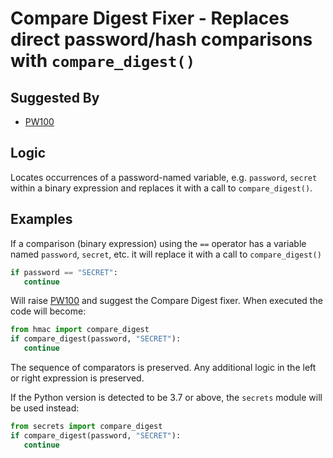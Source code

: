 # Compare Digest Fixer - Replaces direct password/hash comparisons with `compare_digest()`

## Suggested By

* [PW100](../checks/PW100.md)

## Logic

Locates occurrences of a password-named variable, e.g. `password`, `secret` within a binary expression and replaces it with a call to `compare_digest()`.

## Examples

If a comparison (binary expression) using the `==` operator has a variable named `password`, `secret`, etc. it will replace it with a call to `compare_digest()`

```python
if password == "SECRET":
   continue
```

Will raise [PW100](../checks/PW100.md) and suggest the Compare Digest fixer. When executed the code will become:

```python
from hmac import compare_digest
if compare_digest(password, "SECRET"):
   continue
```

The sequence of comparators is preserved. Any additional logic in the left or right expression is preserved.

If the Python version is detected to be 3.7 or above, the `secrets` module will be used instead:

```python
from secrets import compare_digest
if compare_digest(password, "SECRET"):
   continue
```